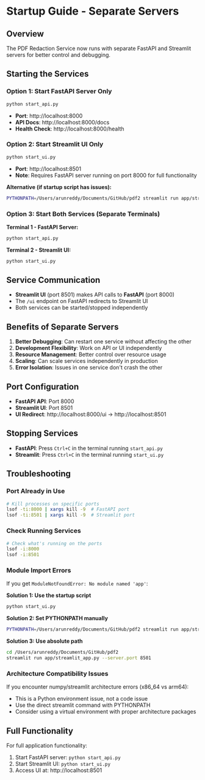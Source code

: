 # Startup Guide - Separate Servers

## Overview
The PDF Redaction Service now runs with separate FastAPI and Streamlit servers for better control and debugging.

## Starting the Services

### Option 1: Start FastAPI Server Only
```bash
python start_api.py
```
- **Port**: http://localhost:8000
- **API Docs**: http://localhost:8000/docs
- **Health Check**: http://localhost:8000/health

### Option 2: Start Streamlit UI Only
```bash
python start_ui.py
```
- **Port**: http://localhost:8501
- **Note**: Requires FastAPI server running on port 8000 for full functionality

**Alternative (if startup script has issues):**
```bash
PYTHONPATH=/Users/arunreddy/Documents/GitHub/pdf2 streamlit run app/streamlit_app.py --server.port 8501
```

### Option 3: Start Both Services (Separate Terminals)

**Terminal 1 - FastAPI Server:**
```bash
python start_api.py
```

**Terminal 2 - Streamlit UI:**
```bash
python start_ui.py
```

## Service Communication

- **Streamlit UI** (port 8501) makes API calls to **FastAPI** (port 8000)
- The `/ui` endpoint on FastAPI redirects to Streamlit UI
- Both services can be started/stopped independently

## Benefits of Separate Servers

1. **Better Debugging**: Can restart one service without affecting the other
2. **Development Flexibility**: Work on API or UI independently
3. **Resource Management**: Better control over resource usage
4. **Scaling**: Can scale services independently in production
5. **Error Isolation**: Issues in one service don't crash the other

## Port Configuration

- **FastAPI API**: Port 8000
- **Streamlit UI**: Port 8501
- **UI Redirect**: http://localhost:8000/ui → http://localhost:8501

## Stopping Services

- **FastAPI**: Press `Ctrl+C` in the terminal running `start_api.py`
- **Streamlit**: Press `Ctrl+C` in the terminal running `start_ui.py`

## Troubleshooting

### Port Already in Use
```bash
# Kill processes on specific ports
lsof -ti:8000 | xargs kill -9  # FastAPI port
lsof -ti:8501 | xargs kill -9  # Streamlit port
```

### Check Running Services
```bash
# Check what's running on the ports
lsof -i:8000
lsof -i:8501
```

### Module Import Errors
If you get `ModuleNotFoundError: No module named 'app'`:

**Solution 1: Use the startup script**
```bash
python start_ui.py
```

**Solution 2: Set PYTHONPATH manually**
```bash
PYTHONPATH=/Users/arunreddy/Documents/GitHub/pdf2 streamlit run app/streamlit_app.py --server.port 8501
```

**Solution 3: Use absolute path**
```bash
cd /Users/arunreddy/Documents/GitHub/pdf2
streamlit run app/streamlit_app.py --server.port 8501
```

### Architecture Compatibility Issues
If you encounter numpy/streamlit architecture errors (x86_64 vs arm64):
- This is a Python environment issue, not a code issue
- Use the direct streamlit command with PYTHONPATH
- Consider using a virtual environment with proper architecture packages

## Full Functionality

For full application functionality:
1. Start FastAPI server: `python start_api.py`
2. Start Streamlit UI: `python start_ui.py`
3. Access UI at: http://localhost:8501
